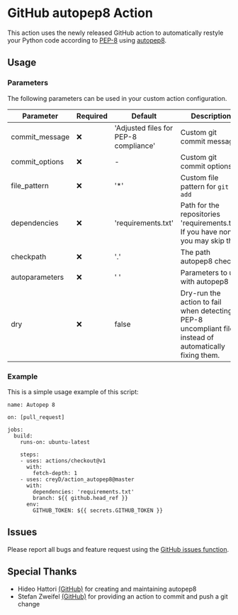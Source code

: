 # GitHub autopep8 Action

This action uses the newly released GitHub action to automatically restyle your Python code according to [PEP-8](https://www.python.org/dev/peps/pep-0008/) using  [autopep8](https://github.com/hhatto/autopep8).

## Usage
### Parameters
The following parameters can be used in your custom action configuration.

| Parameter | Required | Default | Description |
| - | - | - | - |
| commit_message | :x: | 'Adjusted files for PEP-8 compliance' | Custom git commit message|
| commit_options | :x: | - | Custom git commit options|
| file_pattern | :x: | '&ast;' | Custom file pattern for `git add`|
| dependencies | :x: | 'requirements.txt' |  Path for the repositories 'requirements.txt'. If you have none, you may skip this.|
| checkpath | :x: | '.' | The path autopep8 checks |
| autoparameters | :x: | ' ' | Parameters to use with autopep8 |
| dry | :x: | false | Dry-run the action to fail when detecting PEP-8 uncompliant files, instead of automatically fixing them. |


### Example

This is a simple usage example of this script:

```
name: Autopep 8

on: [pull_request]

jobs:
  build:
    runs-on: ubuntu-latest

    steps:
    - uses: actions/checkout@v1
      with:
        fetch-depth: 1
    - uses: creyD/action_autopep8@master
      with:
        dependencies: 'requirements.txt'
        branch: ${{ github.head_ref }}
      env:
        GITHUB_TOKEN: ${{ secrets.GITHUB_TOKEN }}

```

## Issues

Please report all bugs and feature request using the [GitHub issues function](https://github.com/creyD/autopep8_action/issues/new).

## Special Thanks

- Hideo Hattori [(GitHub)](https://github.com/hhatto) for creating and maintaining autopep8
- Stefan Zweifel [(GitHub)](https://github.com/stefanzweifel) for providing an action to commit and push a git change
